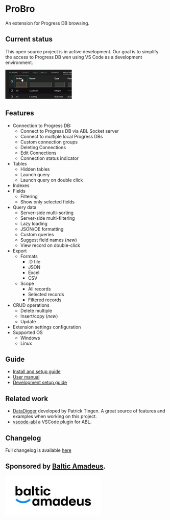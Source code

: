 # ProBro

An extension for Progress DB browsing.

## Current status
This open source project is in active development. Our goal is to simplify the access to Progress DB wen using VS Code as a development environment.

<img src="resources/images/multisorting.gif">

## Features
- Connection to Progress DB:
  - Connect to Progress DB via ABL Socket server
  - Connect to multiple local Progress DBs
  - Custom connection groups
  - Deleting Connections
  - Edit Connections
  - Connection status indicator
- Tables
  - Hidden tables
  - Launch query
  - Launch query on double click
- Indexes
- Fields
  - Filtering
  - Show only selected fields
- Query data
  - Server-side multi-sorting
  - Server-side multi-filtering
  - Lazy loading
  - JSON/OE formatting
  - Custom queries
  - Suggest field names (*new*)
  - View record on double-click
- Export
  - Formats
    - .D file
    - JSON
    - Excel
    - CSV
  - Scope
    - All records
    - Selected records
    - Filtered records
- CRUD operations
  - Delete multiple
  - Insert/copy (*new*)
  - Update
- Extension settings configuration
- Supported OS
  - Windows
  - Linux
## Guide
- [Install and setup guide](resources/markdown/setup.md)
- [User manual](resources/markdown/manual.md)
- [Development setup guide](resources/markdown/dev_env_setup.md)

## Related work
- [DataDigger](https://datadigger.wordpress.com/) developed by Patrick Tingen. A great source of features and examples when working on this project.
- [vscode-abl](https://github.com/chriscamicas/vscode-abl) a VSCode plugin for ABL.

## Changelog

Full changelog is available [here](CHANGELOG.md)

## Sponsored by [Baltic Amadeus](https://www.ba.lt/en).

[![BA](https://raw.githubusercontent.com/BalticAmadeus/ProBro/develop/resources/images/Balticmadeus_RGB-01.jpg)](https://www.ba.lt/en)
